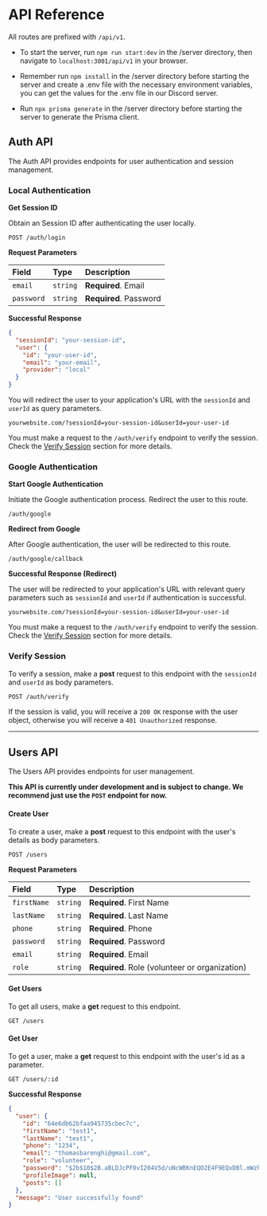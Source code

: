 # API Reference

All routes are prefixed with `/api/v1`.

- To start the server, run `npm run start:dev` in the /server directory, then navigate to `localhost:3001/api/v1` in your browser.

- Remember run `npm install` in the /server directory before starting the server and create a .env file with the necessary environment variables, you can get the values for the .env file in our Discord server.
- Run `npx prisma generate` in the /server directory before starting the server to generate the Prisma client.

## Auth API

The Auth API provides endpoints for user authentication and session management.

### Local Authentication

**Get Session ID**

Obtain an Session ID after authenticating the user locally.

```http
POST /auth/login
```

**Request Parameters**

| Field      | Type     | Description            |
| :--------- | :------- | :--------------------- |
| `email`    | `string` | **Required**. Email    |
| `password` | `string` | **Required**. Password |

**Successful Response**

```json
{
  "sessionId": "your-session-id",
  "user": {
    "id": "your-user-id",
    "email": "your-email",
    "provider": "local"
  }
}
```

You will redirect the user to your application's URL with the `sessionId` and `userId` as query parameters.

```http
yourwebsite.com/?sessionId=your-session-id&userId=your-user-id
```

You must make a request to the `/auth/verify` endpoint to verify the session. Check the [Verify Session](#verify-session) section for more details.

### Google Authentication

**Start Google Authentication**

Initiate the Google authentication process. Redirect the user to this route.

```http
/auth/google
```

**Redirect from Google**

After Google authentication, the user will be redirected to this route.

```http
/auth/google/callback
```

**Successful Response (Redirect)**

The user will be redirected to your application's URL with relevant query parameters such as `sessionId` and `userId` if authentication is successful.

```http
yourwebsite.com/?sessionId=your-session-id&userId=your-user-id
```

You must make a request to the `/auth/verify` endpoint to verify the session. Check the [Verify Session](#verify-session) section for more details.

### Verify Session

To verify a session, make a **post** request to this endpoint with the `sessionId` and `userId` as body parameters.

```http
POST /auth/verify
```

If the session is valid, you will receive a `200 OK` response with the user object, otherwise you will receive a `401 Unauthorized` response.

---

## Users API

The Users API provides endpoints for user management.

**This API is currently under development and is subject to change. We recommend just use the `POST` endpoint for now.**

#### Create User

To create a user, make a **post** request to this endpoint with the user's details as body parameters.

```http
POST /users
```

**Request Parameters**

| Field       | Type     | Description                             |
| :---------- | :------- | :-------------------------------------- |
| `firstName` | `string` | **Required**. First Name                |
| `lastName`  | `string` | **Required**. Last Name                 |
| `phone`     | `string` | **Required**. Phone                     |
| `password`  | `string` | **Required**. Password                  |
| `email`     | `string` | **Required**. Email                     |
| `role`      | `string` | **Required**. Role (volunteer or organization) |

#### Get Users

To get all users, make a **get** request to this endpoint.

```http
GET /users
```

#### Get User

To get a user, make a **get** request to this endpoint with the user's id as a parameter.

```http
GET /users/:id
```

**Successful Response**

```json
{
  "user": {
    "id": "64e6db62bfaa945735cbec7c",
    "firstName": "test1",
    "lastName": "test1",
    "phone": "1234",
    "email": "thomasbarenghi@gmail.com",
    "role": "volunteer",
    "password": "$2b$10$2B.aBLDJcPF0vI204V5d/uNcWBKnEQO2E4F9EQxDBl.mWzh8oB23W",
    "profileImage": null,
    "posts": []
  },
  "message": "User successfully found"
}
```
